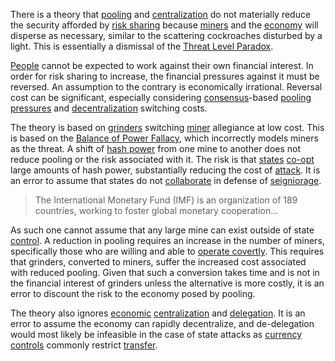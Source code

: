 There is a theory that [pooling](Glossary#pooling) and [centralization](Glossary#centralization) do not materially reduce the security afforded by [risk sharing](Risk-Sharing-Principle) because [miners](Glossary#miner) and the [economy](Glossary#economy) will disperse as necessary, similar to the scattering cockroaches disturbed by a light. This is essentially a dismissal of the [Threat Level Paradox](Threat-Level-Paradox).

[People](Glossary#person) cannot be expected to work against their own financial interest. In order for risk sharing to increase, the financial pressures against it must be reversed. An assumption to the contrary is economically irrational. Reversal cost can be significant, especially considering [consensus](Glossary#consensus)-based [pooling pressures](Pooling-Pressure-Risk) and [decentralization](Centralization-Risk) switching costs.

The theory is based on [grinders](Glossary#grinder) switching [miner](Glossary#miner) allegiance at low cost. This is based on the [Balance of Power Fallacy](Balance-of-Power-Fallacy), which incorrectly models miners as the threat. A shift of [hash power](Glossary#hash-power) from one mine to another does not reduce pooling or the risk associated with it. The risk is that [states](Glossary#state) [co-opt](Glossary#co-option) large amounts of hash power, substantially reducing the cost of [attack](Glossary#attack). It is an error to assume that states do not [collaborate](http://www.imf.org/external/index.htm) in defense of [seigniorage](https://en.wikipedia.org/wiki/Seigniorage).

> The International Monetary Fund (IMF) is an organization of 189 countries, working to foster global monetary cooperation...

As such one cannot assume that any large mine can exist outside of state [control](Glossary#power). A reduction in pooling requires an increase in the number of miners, specifically those who are willing and able to [operate covertly](https://www.theatlantic.com/magazine/archive/2017/09/big-in-venezuela/534177/). This requires that grinders, converted to miners, suffer the increased cost associated with reduced pooling. Given that such a conversion takes time and is not in the financial interest of grinders unless the alternative is more costly, it is an error to discount the risk to the economy posed by pooling.

The theory also ignores [economic](Glossary#economy) [centralization](Glossary#centralization) and [delegation](Glossary#delegation). It is an error to assume the economy can rapidly decentralize, and de-delegation would most likely be infeasible in the case of state attacks as [currency controls](https://en.wikipedia.org/wiki/Foreign_exchange_controls) commonly restrict [transfer](Glossary#transfer).
